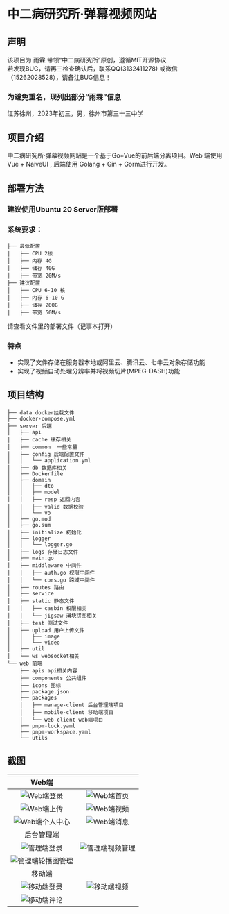 # 中二病研究所·弹幕视频网站

## 声明
该项目为 雨霖 带领“中二病研究所”原创，遵循MIT开源协议\
若发现BUG，请再三检查确认后，联系QQ(3132411278) 或微信（15262028528），请备注BUG信息！

### 为避免重名，现列出部分“雨霖”信息
江苏徐州，2023年初三，男，徐州市第三十三中学

## 项目介绍
中二病研究所·弹幕视频网站是一个基于Go+Vue的前后端分离项目。Web 端使用 Vue + NaiveUI , 后端使用 Golang + Gin + Gorm进行开发。

## 部署方法
### 建议使用Ubuntu 20 Server版部署
### 系统要求：
```
├── 最低配置
│   ├── CPU 2核
│   ├── 内存 4G
│   ├── 储存 40G
│   ├── 带宽 20M/s
├── 建议配置
│   ├── CPU 6-10 核
│   ├── 内存 6-10 G
│   ├── 储存 200G
│   ├── 带宽 50M/s
```
请查看文件里的部署文件（记事本打开）

### 特点
- 实现了文件存储在服务器本地或阿里云、腾讯云、七牛云对象存储功能
- 实现了视频自动处理分辨率并将视频切片(MPEG-DASH)功能

## 项目结构
```
├── data docker挂载文件
├── docker-compose.yml
├── server 后端
│   ├── api
│   ├── cache 缓存相关
│   ├── common  一些常量
│   ├── config 后端配置文件
│   │   └── application.yml
│   ├── db 数据库相关
│   ├── Dockerfile
│   ├── domain
│   │   ├── dto
│   │   ├── model
│   │   ├── resp 返回内容
│   │   ├── valid 数据校验
│   │   └── vo
│   ├── go.mod
│   ├── go.sum
│   ├── initialize 初始化
│   ├── logger
│   │   └── logger.go
│   ├── logs 存储日志文件
│   ├── main.go
│   ├── middleware 中间件
│   │   ├── auth.go 权限中间件
│   │   └── cors.go 跨域中间件
│   ├── routes 路由
│   ├── service
│   ├── static 静态文件
│   │   ├── casbin 权限相关
│   │   └── jigsaw 滑块拼图相关
│   ├── test 测试文件
│   ├── upload 用户上传文件
│   │   ├── image
│   │   └── video
│   ├── util
│   └── ws websocket相关
└── web 前端
    ├── apis api相关内容
    ├── components 公共组件
    ├── icons 图标
    ├── package.json
    ├── packages
    │   ├── manage-client 后台管理端项目
    │   ├── mobile-client 移动端项目
    │   └── web-client web端项目
    ├── pnpm-lock.yaml
    ├── pnpm-workspace.yaml
    └── utils 

```

## 截图

|                                  Web端                                  |                                                                    |
| :---------------------------------------------------------------------: | :----------------------------------------------------------------: |
|       ![Web端登录](https://leaf.interastral-peace.com/web_login.png)        |     ![Web端首页](https://leaf.interastral-peace.com/web_home.png)      |
|       ![Web端上传](https://leaf.interastral-peace.com/web_upload.png)       |     ![Web端视频](https://leaf.interastral-peace.com/web_video.png)     |
|     ![Web端个人中心](https://leaf.interastral-peace.com/web_space.png)      |    ![Web端消息](https://leaf.interastral-peace.com/web_message.png)    |
|                               后台管理端                                |                                                                    |
|     ![管理端登录](https://leaf.interastral-peace.com/manage_login.png)      | ![管理端视频管理](https://leaf.interastral-peace.com/manage_video.png) |
| ![管理端轮播图管理](https://leaf.interastral-peace.com/manage_carousel.png) |                                                                    |
|                                 移动端                                  |                                                                    |
|     ![移动端登录](https://leaf.interastral-peace.com/mobile_login.jpg)      |   ![移动端视频](https://leaf.interastral-peace.com/mobile_video.jpg)   |
|    ![移动端评论](https://leaf.interastral-peace.com/mobile_comment.jpg)     |                                                                    |




